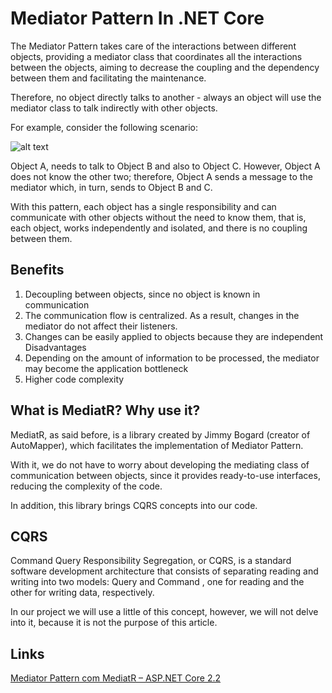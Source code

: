 
# Mediator Pattern In .NET Core

The Mediator Pattern takes care of the interactions between different objects, providing a mediator class that coordinates all the interactions between the objects, aiming to decrease the coupling and the dependency between them and facilitating the maintenance.

Therefore, no object directly talks to another - always an object will use the mediator class to talk indirectly with other objects.

For example, consider the following scenario:

![alt text](https://static.imasters.com.br/wp-content/uploads/2019/05/30103930/0114.jpg)

Object A, needs to talk to Object B and also to Object C. However, Object A does not know the other two; therefore, Object A sends a message to the mediator which, in turn, sends to Object B and C.

With this pattern, each object has a single responsibility and can communicate with other objects without the need to know them, that is, each object, works independently and isolated, and there is no coupling between them.

Benefits
--------
1. Decoupling between objects, since no object is known in communication
2. The communication flow is centralized. As a result, changes in the mediator do not affect their listeners.
3. Changes can be easily applied to objects because they are independent
Disadvantages
1. Depending on the amount of information to be processed, the mediator may become the application bottleneck
2. Higher code complexity

What is MediatR? Why use it?
----------------------------
MediatR, as said before, is a library created by Jimmy Bogard (creator of AutoMapper), which facilitates the implementation of Mediator Pattern.

With it, we do not have to worry about developing the mediating class of communication between objects, since it provides ready-to-use interfaces, reducing the complexity of the code.

In addition, this library brings CQRS concepts into our code.

CQRS
----
Command Query Responsibility Segregation, or CQRS, is a standard software development architecture that consists of separating reading and writing into two models: Query and Command , one for reading and the other for writing data, respectively.

In our project we will use a little of this concept, however, we will not delve into it, because it is not the purpose of this article.

Links
-----
[Mediator Pattern com MediatR – ASP.NET Core 2.2](https://imasters.com.br/back-end/mediator-pattern-com-mediatr-asp-net-core-2-2)
